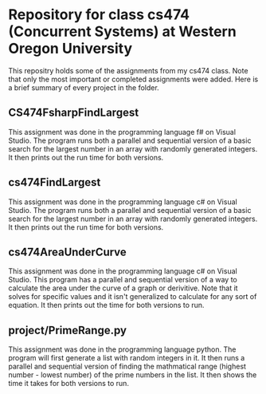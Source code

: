 # Repository for class cs474 (Concurrent Systems) at Western Oregon University

This repositry holds some of the assignments from my cs474 class. Note that only the most important or completed assignments were added. Here is a brief summary of every project in the folder.

## CS474FsharpFindLargest

This assignment was done in the programming language f# on Visual Studio. The program runs both a parallel and sequential version of a basic search for the largest number in an array with randomly generated integers. It then prints out the run time for both versions.

## cs474FindLargest

This assignment was done in the programming language c# on Visual Studio. The program runs both a parallel and sequential version of a basic search for the largest number in an array with randomly generated integers. It then prints out the run time for both versions.

## cs474AreaUnderCurve

This assignment was done in the programming language c# on Visual Studio. This program has a parallel and sequential version of a way to calculate the area under the curve of a graph or derivitive. Note that it solves for specific values and it isn't generalized to calculate for any sort of equation. It then prints out the time for both versions to run.

## project/PrimeRange.py

This assignment was done in the programming language python. The program will first generate a list with random integers in it. It then runs a parallel and sequential version of finding the mathmatical range (highest number - lowest number) of the prime numbers in the list. It then shows the time it takes for both versions to run.
